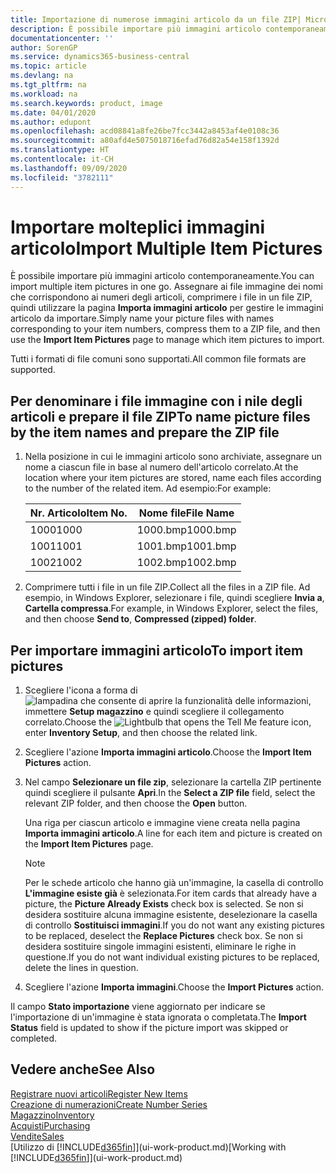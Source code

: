 ```yaml
---
title: Importazione di numerose immagini articolo da un file ZIP| Microsoft Docs
description: È possibile importare più immagini articolo contemporaneamente. Assegnare ai file immagine dei nomi che corrispondono ai numeri degli articoli, comprimere i file in un file zip, quindi utilizzare la pagina Importa immagini articolo per gestire le immagini articolo da importare.
documentationcenter: ''
author: SorenGP
ms.service: dynamics365-business-central
ms.topic: article
ms.devlang: na
ms.tgt_pltfrm: na
ms.workload: na
ms.search.keywords: product, image
ms.date: 04/01/2020
ms.author: edupont
ms.openlocfilehash: acd08841a8fe26be7fcc3442a8453af4e0108c36
ms.sourcegitcommit: a80afd4e5075018716efad76d82a54e158f1392d
ms.translationtype: HT
ms.contentlocale: it-CH
ms.lasthandoff: 09/09/2020
ms.locfileid: "3782111"
---
```

# <a name="import-multiple-item-pictures"></a><span data-ttu-id="a2b31-104">Importare molteplici immagini articolo</span><span class="sxs-lookup"><span data-stu-id="a2b31-104">Import Multiple Item Pictures</span></span>
<span data-ttu-id="a2b31-105">È possibile importare più immagini articolo contemporaneamente.</span><span class="sxs-lookup"><span data-stu-id="a2b31-105">You can import multiple item pictures in one go.</span></span> <span data-ttu-id="a2b31-106">Assegnare ai file immagine dei nomi che corrispondono ai numeri degli articoli, comprimere i file in un file ZIP, quindi utilizzare la pagina **Importa immagini articolo** per gestire le immagini articolo da importare.</span><span class="sxs-lookup"><span data-stu-id="a2b31-106">Simply name your picture files with names corresponding to your item numbers, compress them to a ZIP file, and then use the **Import Item Pictures** page to manage which item pictures to import.</span></span>

<span data-ttu-id="a2b31-107">Tutti i formati di file comuni sono supportati.</span><span class="sxs-lookup"><span data-stu-id="a2b31-107">All common file formats are supported.</span></span>

## <a name="to-name-picture-files-by-the-item-names-and-prepare-the-zip-file"></a><span data-ttu-id="a2b31-108">Per denominare i file immagine con i nile degli articoli e prepare il file ZIP</span><span class="sxs-lookup"><span data-stu-id="a2b31-108">To name picture files by the item names and prepare the ZIP file</span></span>
1. <span data-ttu-id="a2b31-109">Nella posizione in cui le immagini articolo sono archiviate, assegnare un nome a ciascun file in base al numero dell'articolo correlato.</span><span class="sxs-lookup"><span data-stu-id="a2b31-109">At the location where your item pictures are stored, name each files according to the number of the related item.</span></span> <span data-ttu-id="a2b31-110">Ad esempio:</span><span class="sxs-lookup"><span data-stu-id="a2b31-110">For example:</span></span>

    |<span data-ttu-id="a2b31-111">Nr. Articolo</span><span class="sxs-lookup"><span data-stu-id="a2b31-111">Item No.</span></span>|<span data-ttu-id="a2b31-112">Nome file</span><span class="sxs-lookup"><span data-stu-id="a2b31-112">File Name</span></span>|
    |-|-|
    |<span data-ttu-id="a2b31-113">1000</span><span class="sxs-lookup"><span data-stu-id="a2b31-113">1000</span></span>|<span data-ttu-id="a2b31-114">1000.bmp</span><span class="sxs-lookup"><span data-stu-id="a2b31-114">1000.bmp</span></span>|
    |<span data-ttu-id="a2b31-115">1001</span><span class="sxs-lookup"><span data-stu-id="a2b31-115">1001</span></span>|<span data-ttu-id="a2b31-116">1001.bmp</span><span class="sxs-lookup"><span data-stu-id="a2b31-116">1001.bmp</span></span>|
    |<span data-ttu-id="a2b31-117">1002</span><span class="sxs-lookup"><span data-stu-id="a2b31-117">1002</span></span>|<span data-ttu-id="a2b31-118">1002.bmp</span><span class="sxs-lookup"><span data-stu-id="a2b31-118">1002.bmp</span></span>|

2. <span data-ttu-id="a2b31-119">Comprimere tutti i file in un file ZIP.</span><span class="sxs-lookup"><span data-stu-id="a2b31-119">Collect all the files in a ZIP file.</span></span> <span data-ttu-id="a2b31-120">Ad esempio, in Windows Explorer, selezionare i file, quindi scegliere **Invia a**, **Cartella compressa**.</span><span class="sxs-lookup"><span data-stu-id="a2b31-120">For example, in Windows Explorer, select the files, and then choose **Send to**, **Compressed (zipped) folder**.</span></span>     

## <a name="to-import-item-pictures"></a><span data-ttu-id="a2b31-121">Per importare immagini articolo</span><span class="sxs-lookup"><span data-stu-id="a2b31-121">To import item pictures</span></span>
1. <span data-ttu-id="a2b31-122">Scegliere l'icona a forma di ![lampadina che consente di aprire la funzionalità delle informazioni](media/ui-search/search_small.png "Informazioni sull'operazione che si desidera eseguire"), immettere **Setup magazzino** e quindi scegliere il collegamento correlato.</span><span class="sxs-lookup"><span data-stu-id="a2b31-122">Choose the ![Lightbulb that opens the Tell Me feature](media/ui-search/search_small.png "Tell me what you want to do") icon, enter **Inventory Setup**, and then choose the related link.</span></span>
2. <span data-ttu-id="a2b31-123">Scegliere l'azione **Importa immagini articolo**.</span><span class="sxs-lookup"><span data-stu-id="a2b31-123">Choose the **Import Item Pictures** action.</span></span>
3. <span data-ttu-id="a2b31-124">Nel campo **Selezionare un file zip**, selezionare la cartella ZIP pertinente quindi scegliere il pulsante **Apri**.</span><span class="sxs-lookup"><span data-stu-id="a2b31-124">In the **Select a ZIP file** field, select the relevant ZIP folder, and then choose the **Open** button.</span></span>

    <span data-ttu-id="a2b31-125">Una riga per ciascun articolo e immagine viene creata nella pagina **Importa immagini articolo**.</span><span class="sxs-lookup"><span data-stu-id="a2b31-125">A line for each item and picture is created on the **Import Item Pictures** page.</span></span>

    > [!NOTE]
    > <span data-ttu-id="a2b31-126">Per le schede articolo che hanno già un'immagine, la casella di controllo **L'immagine esiste già** è selezionata.</span><span class="sxs-lookup"><span data-stu-id="a2b31-126">For item cards that already have a picture, the **Picture Already Exists** check box is selected.</span></span> <span data-ttu-id="a2b31-127">Se non si desidera sostituire alcuna immagine esistente, deselezionare la casella di controllo **Sostituisci immagini**.</span><span class="sxs-lookup"><span data-stu-id="a2b31-127">If you do not want any existing pictures to be replaced, deselect the **Replace Pictures** check box.</span></span> <span data-ttu-id="a2b31-128">Se non si desidera sostituire singole immagini esistenti, eliminare le righe in questione.</span><span class="sxs-lookup"><span data-stu-id="a2b31-128">If you do not want individual existing pictures to be replaced, delete the lines in question.</span></span>

3. <span data-ttu-id="a2b31-129">Scegliere l'azione **Importa immagini**.</span><span class="sxs-lookup"><span data-stu-id="a2b31-129">Choose the **Import Pictures** action.</span></span>

<span data-ttu-id="a2b31-130">Il campo **Stato importazione** viene aggiornato per indicare se l'importazione di un'immagine è stata ignorata o completata.</span><span class="sxs-lookup"><span data-stu-id="a2b31-130">The **Import Status** field is updated to show if the picture import was skipped or completed.</span></span>       

## <a name="see-also"></a><span data-ttu-id="a2b31-131">Vedere anche</span><span class="sxs-lookup"><span data-stu-id="a2b31-131">See Also</span></span>
[<span data-ttu-id="a2b31-132">Registrare nuovi articoli</span><span class="sxs-lookup"><span data-stu-id="a2b31-132">Register New Items</span></span>](inventory-how-register-new-items.md)  
[<span data-ttu-id="a2b31-133">Creazione di numerazioni</span><span class="sxs-lookup"><span data-stu-id="a2b31-133">Create Number Series</span></span>](ui-create-number-series.md)  
[<span data-ttu-id="a2b31-134">Magazzino</span><span class="sxs-lookup"><span data-stu-id="a2b31-134">Inventory</span></span>](inventory-manage-inventory.md)  
[<span data-ttu-id="a2b31-135">Acquisti</span><span class="sxs-lookup"><span data-stu-id="a2b31-135">Purchasing</span></span>](purchasing-manage-purchasing.md)  
[<span data-ttu-id="a2b31-136">Vendite</span><span class="sxs-lookup"><span data-stu-id="a2b31-136">Sales</span></span>](sales-manage-sales.md)  
<span data-ttu-id="a2b31-137">[Utilizzo di [!INCLUDE[d365fin](includes/d365fin_md.md)]](ui-work-product.md)</span><span class="sxs-lookup"><span data-stu-id="a2b31-137">[Working with [!INCLUDE[d365fin](includes/d365fin_md.md)]](ui-work-product.md)</span></span>
